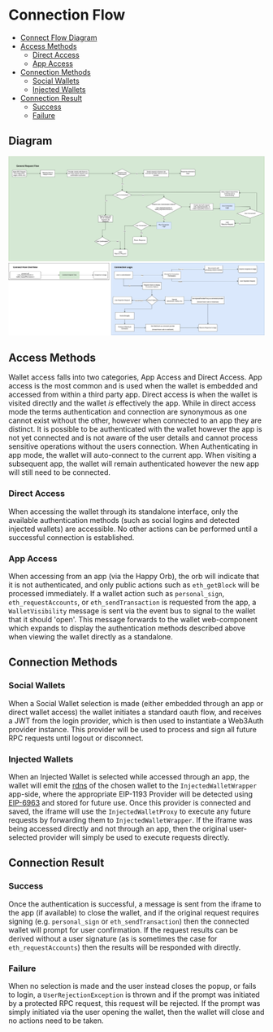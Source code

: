 # Connection Flow

<!-- TOC -->
* [Connect Flow Diagram](#diagram)
* [Access Methods](#access-methods)
    * [Direct Access](#direct-access)
    * [App Access](#app-access)
* [Connection Methods](#connection-methods)
    * [Social Wallets](#social-wallets)
    * [Injected Wallets](#injected-wallets)
* [Connection Result](#connection-result)
    * [Success](#success)
    * [Failure](#failure)
<!-- TOC -->

## Diagram
[![Connection Flow Diagram](./images/connection-flow.png)](./images/connection-flow.png)

## Access Methods

Wallet access falls into two categories, App Access and Direct Access. App access is the most common
and is used when the wallet is embedded and accessed from within a third party app. Direct access is 
when the wallet is visited directly and the wallet _is_ effectively the app. While in direct access 
mode the terms authentication and connection are synonymous as one cannot exist without the other, 
however when connected to an app they are distinct. It is possible to be authenticated with the 
wallet however the app is not yet connected and is not aware of the user details and cannot process 
sensitive operations without the users connection. When Authenticating in app mode, the wallet will 
auto-connect to the current app. When visiting a subsequent app, the wallet will remain authenticated
however the new app will still need to be connected.

### Direct Access

When accessing the wallet through its standalone interface, only the available authentication 
methods (such as social logins and detected injected wallets) are accessible. No other actions can 
be performed until a successful connection is established.

### App Access

When accessing from an app (via the Happy Orb), the orb will indicate that it is not authenticated, and 
only public actions such as `eth_getBlock` will be processed immediately. If a wallet action such as
`personal_sign`, `eth_requestAccounts`, or `eth_sendTransaction` is requested from the app, a
`WalletVisibility` message is sent via the event bus to signal to the wallet that it should 'open'.
This message forwards to the wallet web-component which expands to display the authentication methods 
described above when viewing the wallet directly as a standalone.

## Connection Methods

### Social Wallets

When a Social Wallet selection is made (either embedded through an app or direct wallet access) the 
wallet initiates a standard oauth flow, and receives a JWT from the login provider, which is then 
used to instantiate a Web3Auth provider instance. This provider will be used to process and sign all 
future RPC requests until logout or disconnect.

### Injected Wallets

When an Injected Wallet is selected while accessed through an app, the wallet will emit the [rdns](https://eips.ethereum.org/EIPS/eip-6963#rdns)
of the chosen wallet to the `InjectedWalletWrapper` app-side, where the appropriate EIP-1193 Provider 
will be detected using [EIP-6963](https://eips.ethereum.org/EIPS/eip-6963) and stored for future use. 
Once this provider is connected and saved, the iframe will use the `InjectedWalletProxy` to execute 
any future requests by forwarding them to `InjectedWalletWrapper`. If the iframe was being accessed 
directly and not through an app, then the original user-selected provider will simply be used to 
execute requests directly.

## Connection Result

### Success

Once the authentication is successful, a message is sent from the iframe to the app (if available) 
to close the wallet, and if the original request requires signing (e.g. `personal_sign` or
`eth_sendTransaction`) then the connected wallet will prompt for user confirmation. If the request
results can be derived without a user signature (as is sometimes the case for `eth_requestAccounts`) 
then the results will be responded with directly.

### Failure

When no selection is made and the user instead closes the popup, or fails to login, a 
`UserRejectionException` is thrown and if the prompt was initiated by a protected RPC request, this
request will be rejected. If the prompt was simply initiated via the user opening the wallet, then 
the wallet will close and no actions need to be taken.
